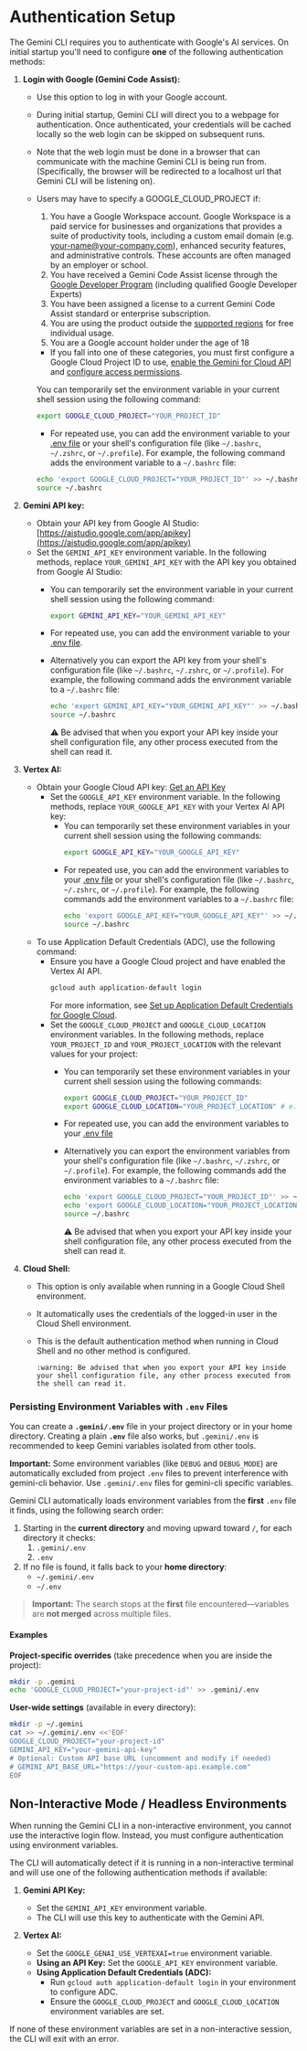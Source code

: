 # Authentication Setup

The Gemini CLI requires you to authenticate with Google's AI services. On initial startup you'll need to configure **one** of the following authentication methods:

1.  **Login with Google (Gemini Code Assist):**
    - Use this option to log in with your Google account.
    - During initial startup, Gemini CLI will direct you to a webpage for authentication. Once authenticated, your credentials will be cached locally so the web login can be skipped on subsequent runs.
    - Note that the web login must be done in a browser that can communicate with the machine Gemini CLI is being run from. (Specifically, the browser will be redirected to a localhost url that Gemini CLI will be listening on).
    - <a id="workspace-gca">Users may have to specify a GOOGLE_CLOUD_PROJECT if:</a>
      1. You have a Google Workspace account. Google Workspace is a paid service for businesses and organizations that provides a suite of productivity tools, including a custom email domain (e.g. your-name@your-company.com), enhanced security features, and administrative controls. These accounts are often managed by an employer or school.
      1. You have received a Gemini Code Assist license through the [Google Developer Program](https://developers.google.com/program/plans-and-pricing) (including qualified Google Developer Experts)
      1. You have been assigned a license to a current Gemini Code Assist standard or enterprise subscription.
      1. You are using the product outside the [supported regions](https://developers.google.com/gemini-code-assist/resources/available-locations) for free individual usage.
      1. You are a Google account holder under the age of 18
      - If you fall into one of these categories, you must first configure a Google Cloud Project ID to use, [enable the Gemini for Cloud API](https://cloud.google.com/gemini/docs/discover/set-up-gemini#enable-api) and [configure access permissions](https://cloud.google.com/gemini/docs/discover/set-up-gemini#grant-iam).

      You can temporarily set the environment variable in your current shell session using the following command:

      ```bash
      export GOOGLE_CLOUD_PROJECT="YOUR_PROJECT_ID"
      ```
      - For repeated use, you can add the environment variable to your [.env file](#persisting-environment-variables-with-env-files) or your shell's configuration file (like `~/.bashrc`, `~/.zshrc`, or `~/.profile`). For example, the following command adds the environment variable to a `~/.bashrc` file:

      ```bash
      echo 'export GOOGLE_CLOUD_PROJECT="YOUR_PROJECT_ID"' >> ~/.bashrc
      source ~/.bashrc
      ```

2.  **<a id="gemini-api-key"></a>Gemini API key:**
    - Obtain your API key from Google AI Studio: [https://aistudio.google.com/app/apikey](https://aistudio.google.com/app/apikey)
    - Set the `GEMINI_API_KEY` environment variable. In the following methods, replace `YOUR_GEMINI_API_KEY` with the API key you obtained from Google AI Studio:
      - You can temporarily set the environment variable in your current shell session using the following command:
        ```bash
        export GEMINI_API_KEY="YOUR_GEMINI_API_KEY"
        ```
      - For repeated use, you can add the environment variable to your [.env file](#persisting-environment-variables-with-env-files).

      - Alternatively you can export the API key from your shell's configuration file (like `~/.bashrc`, `~/.zshrc`, or `~/.profile`). For example, the following command adds the environment variable to a `~/.bashrc` file:

        ```bash
        echo 'export GEMINI_API_KEY="YOUR_GEMINI_API_KEY"' >> ~/.bashrc
        source ~/.bashrc
        ```

        :warning: Be advised that when you export your API key inside your shell configuration file, any other process executed from the shell can read it.

3.  **Vertex AI:**
    - Obtain your Google Cloud API key: [Get an API Key](https://cloud.google.com/vertex-ai/generative-ai/docs/start/api-keys?usertype=newuser)
      - Set the `GOOGLE_API_KEY` environment variable. In the following methods, replace `YOUR_GOOGLE_API_KEY` with your Vertex AI API key:
        - You can temporarily set these environment variables in your current shell session using the following commands:
          ```bash
          export GOOGLE_API_KEY="YOUR_GOOGLE_API_KEY"
          ```
        - For repeated use, you can add the environment variables to your [.env file](#persisting-environment-variables-with-env-files) or your shell's configuration file (like `~/.bashrc`, `~/.zshrc`, or `~/.profile`). For example, the following commands add the environment variables to a `~/.bashrc` file:
          ```bash
          echo 'export GOOGLE_API_KEY="YOUR_GOOGLE_API_KEY"' >> ~/.bashrc
          source ~/.bashrc
          ```
    - To use Application Default Credentials (ADC), use the following command:
      - Ensure you have a Google Cloud project and have enabled the Vertex AI API.
        ```bash
        gcloud auth application-default login
        ```
        For more information, see [Set up Application Default Credentials for Google Cloud](https://cloud.google.com/docs/authentication/provide-credentials-adc).
      - Set the `GOOGLE_CLOUD_PROJECT` and `GOOGLE_CLOUD_LOCATION` environment variables. In the following methods, replace `YOUR_PROJECT_ID` and `YOUR_PROJECT_LOCATION` with the relevant values for your project:
        - You can temporarily set these environment variables in your current shell session using the following commands:
          ```bash
          export GOOGLE_CLOUD_PROJECT="YOUR_PROJECT_ID"
          export GOOGLE_CLOUD_LOCATION="YOUR_PROJECT_LOCATION" # e.g., us-central1
          ```
        - For repeated use, you can add the environment variables to your [.env file](#persisting-environment-variables-with-env-files)

        - Alternatively you can export the environment variables from your shell's configuration file (like `~/.bashrc`, `~/.zshrc`, or `~/.profile`). For example, the following commands add the environment variables to a `~/.bashrc` file:

          ```bash
          echo 'export GOOGLE_CLOUD_PROJECT="YOUR_PROJECT_ID"' >> ~/.bashrc
          echo 'export GOOGLE_CLOUD_LOCATION="YOUR_PROJECT_LOCATION"' >> ~/.bashrc
          source ~/.bashrc
          ```

          :warning: Be advised that when you export your API key inside your shell configuration file, any other process executed from the shell can read it.

4.  **Cloud Shell:**
    - This option is only available when running in a Google Cloud Shell environment.
    - It automatically uses the credentials of the logged-in user in the Cloud Shell environment.
    - This is the default authentication method when running in Cloud Shell and no other method is configured.

          :warning: Be advised that when you export your API key inside your shell configuration file, any other process executed from the shell can read it.

### Persisting Environment Variables with `.env` Files

You can create a **`.gemini/.env`** file in your project directory or in your home directory. Creating a plain **`.env`** file also works, but `.gemini/.env` is recommended to keep Gemini variables isolated from other tools.

**Important:** Some environment variables (like `DEBUG` and `DEBUG_MODE`) are automatically excluded from project `.env` files to prevent interference with gemini-cli behavior. Use `.gemini/.env` files for gemini-cli specific variables.

Gemini CLI automatically loads environment variables from the **first** `.env` file it finds, using the following search order:

1. Starting in the **current directory** and moving upward toward `/`, for each directory it checks:
   1. `.gemini/.env`
   2. `.env`
2. If no file is found, it falls back to your **home directory**:
   - `~/.gemini/.env`
   - `~/.env`

> **Important:** The search stops at the **first** file encountered—variables are **not merged** across multiple files.

#### Examples

**Project-specific overrides** (take precedence when you are inside the project):

```bash
mkdir -p .gemini
echo 'GOOGLE_CLOUD_PROJECT="your-project-id"' >> .gemini/.env
```

**User-wide settings** (available in every directory):

```bash
mkdir -p ~/.gemini
cat >> ~/.gemini/.env <<'EOF'
GOOGLE_CLOUD_PROJECT="your-project-id"
GEMINI_API_KEY="your-gemini-api-key"
# Optional: Custom API base URL (uncomment and modify if needed)
# GEMINI_API_BASE_URL="https://your-custom-api.example.com"
EOF
```

## Non-Interactive Mode / Headless Environments

When running the Gemini CLI in a non-interactive environment, you cannot use the interactive login flow.
Instead, you must configure authentication using environment variables.

The CLI will automatically detect if it is running in a non-interactive terminal and will use one of the
following authentication methods if available:

1.  **Gemini API Key:**
    - Set the `GEMINI_API_KEY` environment variable.
    - The CLI will use this key to authenticate with the Gemini API.

2.  **Vertex AI:**
    - Set the `GOOGLE_GENAI_USE_VERTEXAI=true` environment variable.
    - **Using an API Key:** Set the `GOOGLE_API_KEY` environment variable.
    - **Using Application Default Credentials (ADC):**
      - Run `gcloud auth application-default login` in your environment to configure ADC.
      - Ensure the `GOOGLE_CLOUD_PROJECT` and `GOOGLE_CLOUD_LOCATION` environment variables are set.

If none of these environment variables are set in a non-interactive session, the CLI will exit with an error.
